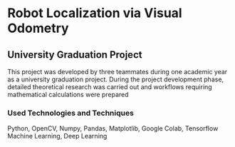 # Robot Localization via Visual Odometry
## University Graduation Project

This project was developed by three teammates during one academic year as a university graduation
project. During the project development phase, detailed theoretical research was carried out and workflows
requiring mathematical calculations were prepared

### Used Technologies and Techniques 

Python, OpenCV, Numpy, Pandas, Matplotlib, Google Colab, Tensorflow\
Machine Learning, Deep Learning
